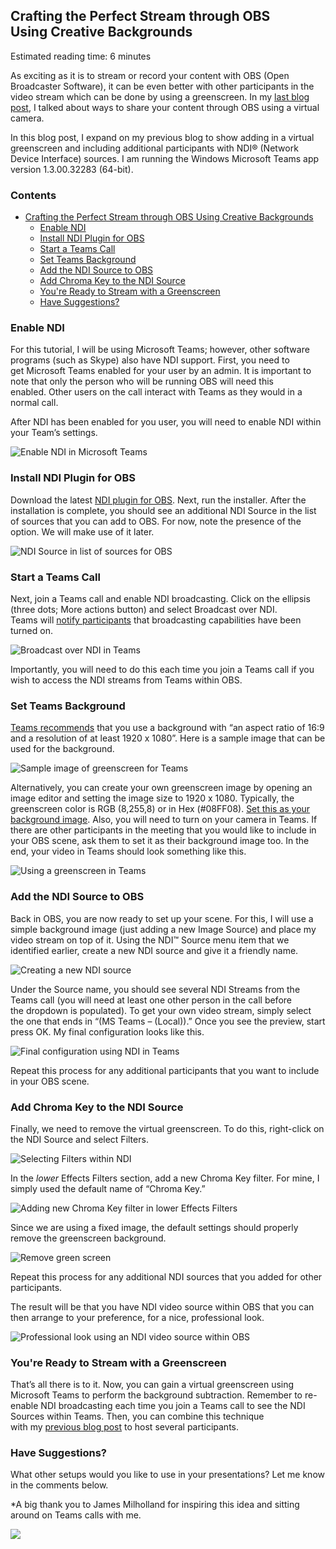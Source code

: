 

## Crafting the Perfect Stream through OBS Using Creative Backgrounds 

Estimated reading time: 6 minutes

As exciting as it is to stream or record your content with OBS (Open Broadcaster Software), it can be even better with other participants in the video stream which can be done by using a greenscreen. In my [last blog post](https://intellitect.com/streaming-online-presentation-obs-ffmpeg/), I talked about ways to share your content through OBS using a virtual camera.

In this blog post, I expand on my previous blog to show adding in a virtual greenscreen and including additional participants with NDI® (Network Device Interface) sources. I am running the Windows Microsoft Teams app version 1.3.00.32283 (64-bit). 

### Contents

- [Crafting the Perfect Stream through OBS Using Creative Backgrounds](#h-crafting-the-perfect-stream-through-obs-using-creative-backgrounds) 
    - [Enable NDI](#h-enable-ndi) 
    - [Install NDI Plugin for OBS](#h-install-ndi-plugin-for-obs) 
    - [Start a Teams Call](#h-start-a-teams-call) 
    - [Set Teams Background](#h-set-teams-background) 
    - [Add the NDI Source to OBS](#h-add-the-ndi-source-to-obs) 
    - [Add Chroma Key to the NDI Source](#h-add-chroma-key-to-the-ndi-source) 
    - [You're Ready to Stream with a Greenscreen](#h-you-re-ready-to-stream-with-a-greenscreen)
    - [Have Suggestions?](#h-have-suggestions)

### Enable NDI 

For this tutorial, I will be using Microsoft Teams; however, other software programs (such as Skype) also have NDI support. First, you need to get Microsoft Teams enabled for your user by an admin. It is important to note that only the person who will be running OBS will need this enabled. Other users on the call interact with Teams as they would in a normal call. 

After NDI has been enabled for you user, you will need to enable NDI within your Team’s settings. 

![Enable NDI in Microsoft Teams](https://intellitect.com/wp-content/uploads/2021/01/image-19.png "Mastering Virtual Greenscreen with OBS and Microsoft Teams")

### Install NDI Plugin for OBS 

Download the latest [NDI plugin for OBS](https://github.com/Palakis/obs-ndi). Next, run the installer. After the installation is complete, you should see an additional NDI Source in the list of sources that you can add to OBS. For now, note the presence of the option. We will make use of it later. 

![NDI Source in list of sources for OBS](https://intellitect.com/wp-content/uploads/2021/01/image-20.png "Mastering Virtual Greenscreen with OBS and Microsoft Teams")

### Start a Teams Call 

Next, join a Teams call and enable NDI broadcasting. Click on the ellipsis (three dots; More actions button) and select Broadcast over NDI. Teams will [notify participants](https://support.microsoft.com/en-us/office/broadcasting-audio-and-video-from-teams-with-ndi%C2%AE-technology-e91a0adb-96b9-4dca-a2cd-07181276afa3) that broadcasting capabilities have been turned on.  

![Broadcast over NDI in Teams](https://intellitect.com/wp-content/uploads/2021/01/image-21.png "Mastering Virtual Greenscreen with OBS and Microsoft Teams")

Importantly, you will need to do this each time you join a Teams call if you wish to access the NDI streams from Teams within OBS. 

### Set Teams Background 

[Teams recommends](https://www.microsoft.com/microsoft-365/microsoft-teams/background-blur) that you use a background with “an aspect ratio of 16:9 and a resolution of at least 1920 x 1080”. Here is a sample image that can be used for the background. 

![Sample image of greenscreen for Teams](https://intellitect.com/wp-content/uploads/2021/01/image.jpeg "Mastering Virtual Greenscreen with OBS and Microsoft Teams")

Alternatively, you can create your own greenscreen image by opening an image editor and setting the image size to 1920 x 1080. Typically, the greenscreen color is RGB (8,255,8) or in Hex (#08FF08). [Set this as your background image](https://support.microsoft.com/office/change-your-background-for-a-teams-meeting-f77a2381-443a-499d-825e-509a140f4780). Also, you will need to turn on your camera in Teams. If there are other participants in the meeting that you would like to include in your OBS scene, ask them to set it as their background image too. In the end, your video in Teams should look something like this. 

![Using a greenscreen in Teams](https://intellitect.com/wp-content/uploads/2021/01/image-11.png "Mastering Virtual Greenscreen with OBS and Microsoft Teams")

### Add the NDI Source to OBS 

Back in OBS, you are now ready to set up your scene. For this, I will use a simple background image (just adding a new Image Source) and place my video stream on top of it. Using the NDI™ Source menu item that we identified earlier, create a new NDI source and give it a friendly name. 

![Creating a new NDI source](https://intellitect.com/wp-content/uploads/2021/01/image-22.png "Mastering Virtual Greenscreen with OBS and Microsoft Teams")

Under the Source name, you should see several NDI Streams from the Teams call (you will need at least one other person in the call before the dropdown is populated). To get your own video stream, simply select the one that ends in “(MS Teams – (Local)).” Once you see the preview, start press OK. My final configuration looks like this. 

![Final configuration using NDI in Teams](https://intellitect.com/wp-content/uploads/2021/01/image-23.png "Mastering Virtual Greenscreen with OBS and Microsoft Teams")

Repeat this process for any additional participants that you want to include in your OBS scene. 

### Add Chroma Key to the NDI Source 

Finally, we need to remove the virtual greenscreen. To do this, right-click on the NDI Source and select Filters. 

![Selecting Filters within NDI](https://intellitect.com/wp-content/uploads/2021/01/image-17.png "Mastering Virtual Greenscreen with OBS and Microsoft Teams")

In the _lower_ Effects Filters section, add a new Chroma Key filter. For mine, I simply used the default name of “Chroma Key.”  

![Adding new Chroma Key filter in lower Effects Filters](https://intellitect.com/wp-content/uploads/2021/01/image-15.png "Mastering Virtual Greenscreen with OBS and Microsoft Teams")

Since we are using a fixed image, the default settings should properly remove the greenscreen background. 

![Remove green screen](https://intellitect.com/wp-content/uploads/2021/01/image-16.png "Mastering Virtual Greenscreen with OBS and Microsoft Teams")

Repeat this process for any additional NDI sources that you added for other participants. 

The result will be that you have NDI video source within OBS that you can then arrange to your preference, for a nice, professional look. 

![Professional look using an NDI video source within OBS](https://intellitect.com/wp-content/uploads/2021/01/image-18.png "Mastering Virtual Greenscreen with OBS and Microsoft Teams")

### You're Ready to Stream with a Greenscreen

That’s all there is to it. Now, you can gain a virtual greenscreen using Microsoft Teams to perform the background subtraction. Remember to re-enable NDI broadcasting each time you join a Teams call to see the NDI Sources within Teams. Then, you can combine this technique with my [previous blog post](https://intellitect.com/streaming-online-presentation-obs-ffmpeg/) to host several participants.   

### Have Suggestions?

What other setups would you like to use in your presentations? Let me know in the comments below.  

\*A big thank you to James Milholland for inspiring this idea and sitting around on Teams calls with me. 

![](https://intellitect.com/wp-content/uploads/2021/04/blog-job-ad-2-1024x129.png)
